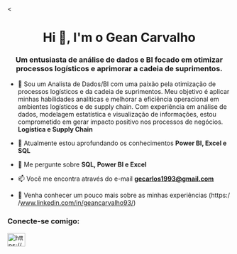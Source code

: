 
<<h1 align="center">Hi 👋, I'm o Gean Carvalho</h1>
<h3 align="center">Um entusiasta de análise de dados e BI focado em otimizar processos logísticos e aprimorar a cadeia de suprimentos.</h3>

- 🔭 Sou um Analista de Dados/BI com uma paixão pela otimização de processos logísticos e da cadeia de suprimentos. Meu objetivo é aplicar minhas habilidades analíticas e melhorar a eficiência operacional em ambientes logísticos e de supply chain. Com experiência em análise de dados, modelagem estatística e visualização de informações, estou comprometido em gerar impacto positivo nos processos de negócios. **Logística e Supply Chain**

- 🌱 Atualmente estou aprofundando os conhecimentos **Power BI, Excel e SQL**

- 💬 Me pergunte sobre **SQL, Power BI e Excel**

- 📫 Você me encontra através do e-mail **gecarlos1993@gmail.com**

- 📄 Venha conhecer um pouco mais sobre as minhas experiências (https:/ /www.linkedin.com/in/geancarvalho93/)

<h3 align="left">Conecte-se comigo:</h3>
<p align="left">
<a href="https://linkedin.com/in /https://www.linkedin.com/in/geancarvalho93/" target="blank"><img align="center" src="https://raw.githubusercontent.com/rahuldkjain/github-profile-readme- gerador/master/src/images/icons/Social/linked-in-alt.svg" alt="https://www.linkedin.com/in/geancarvalho93/" height="30" width="40" /> </a>
</p>



<!---
- Analista de Dados/BI - Logística e Supply Chain | @GCarvalhoDados
- 👋 Olá, sou @GCarvalhoDados, um entusiasta de análise de dados e BI focado em otimizar processos logísticos e aprimorar a cadeia de suprimentos.
- Sou um Analista de Dados/BI com uma paixão pela otimização de processos logísticos e da cadeia de suprimentos. Meu objetivo é aplicar minhas habilidades analíticas e 
melhorar a eficiência operacional em ambientes logísticos e de supply chain. Com experiência em análise de dados, modelagem estatística e visualização de informações, 
estou comprometido em gerar impacto positivo nos processos de negócios.
- 👀 Estou interessado em explorar dados complexos de logística e supply chain para encontrar padrões ocultos, identificar oportunidades de otimização e contribuir para melhorias
  significativas nos processos de negócios. Além disso, estou animado em aprender sobre novas tecnologias e práticas emergentes no campo da análise de dados.
- 🌱 Atualmente estou aprimorando minhas habilidades na interpretação de dados e na aplicação de técnicas analíticas para obter insights que impulsionem melhorias eficazes em 
logística e supply chain. Estou buscando aprofundar meu conhecimento em análises de tendências, detecção de anomalias e identificação de padrões que possam ser aplicados diretamente no contexto da cadeia de suprimentos.
- 💞️ Estou buscando oportunidades para colaborar em projetos que envolvam análise de dados aplicada à logística e supply chain. Estou interessado em fazer parte de equipes multidisciplinares que compartilham a visão de otimizar operações,
  reduzir custos e aprimorar a experiência do cliente por meio de insights baseados em dados.
- 📫 Apoio admistrativo - Logística | SIGA | Brasília, DF | Nov 2020- Ago 2023
- Coleta, limpeza e análise de dados relacionados ao controle de estoque, materiais de expediente e consumo.
- Desenvolvimento de painéis de controle interativos usando Power BI para visualizar e monitorar níveis de estoque, demanda de materiais e padrões de consumo.
- Identificação de oportunidades para otimização do fluxo de materiais, reduzindo atrasos e garantindo um abastecimento eficiente.
- Participação ativa em projetos de automação de processos, integrando dados de consumo e estoque em sistemas de gerenciamento para melhorar a rastreabilidade e agilidade das operações.
- 📫 Almoxarife - Logística | Brasfort | Brasília, DF | Nov 2015 - Nov 2020
- Gestão eficiente do controle de estoque de materiais e suprimentos, garantindo disponibilidade adequada para a produção e operações.
- Coleta, organização e atualização de dados relacionados à entrada e saída de materiais no sistema de gerenciamento de estoque.
- Monitoramento de níveis de estoque para evitar escassez e excessos, contribuindo para a redução de custos operacionais.
- Identificação de padrões de consumo ao longo do tempo, auxiliando na previsão de demanda e reabastecimento oportuno.
- Colaboração com a equipe de compras para ajustar as ordens de compra com base em análises de histórico de consumo e necessidades futuras.
- Utilização de sistemas de informação e planilhas para rastrear e gerenciar itens, permitindo um fluxo de trabalho mais eficiente.
- Participação em projetos de melhoria contínua, onde implementei soluções para otimizar processos de controle de estoque e reduzir o tempo de resposta a solicitações de materiais.

<!---
GCarvalhoDados/GCarvalhoDados is a ✨ special ✨ repository because its `README.md` (this file) appears on your GitHub profile.
You can click the Preview link to take a look at your changes.
--->
